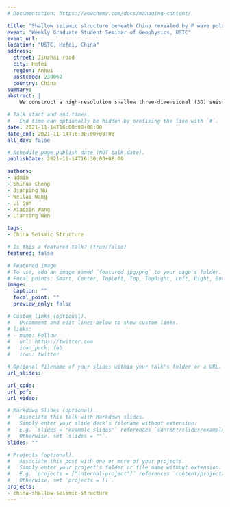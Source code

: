 ```yaml
---
# Documentation: https://wowchemy.com/docs/managing-content/

title: "Shallow seismic structure beneath China revealed by P wave polarization, Rayleigh wave ellipticity and receiver function"
event: "Weekly Graduate Student Seminar of Geophysics, USTC"
event_url: 
location: "USTC, Hefei, China"
address:
  street: Jinzhai road
  city: Hefei
  region: Anhui
  postcode: 230062
  country: China
summary:
abstract: |
    We construct a high-resolution shallow three-dimensional (3D) seismic model in the top 10 km of the upper crust in the continental China, with constraints of P polarization, Rayleigh wave ellipticity and receiver function obtained from records of 3848 seismic stations. Our 3D seismic model has a spatial resolution of $0.6^°-1.2^°$ in the north-south seismic belt and the trans-north China orogen, and $1^°-2^°$ in the rest of the continental China (except the Tarim basin and the southwest Tibet). The seismic model exhibits low velocity anomalies of deposits in major sedimentary basins and high velocity anomalies of crustal bedrocks in young orogenic belts and old tectonic blocks. The inferred sediment thickness maps display thick deposits in major sedimentary basins, some compacted sediments in the intermontane basins in young orogenic belts and little sediments in old tectonic blocks. We also discuss compaction effects of the sediments and implications of tectonic history and geological evolution of the major basins in the continental China based on the inferred seismic models. This study provides an effective mean of seismic imaging through joint inversion of various seismic constraints and establishes a framework of seismic data sharing for future studies in the seismological community in a first step of developing a China Seismological Reference Model.

# Talk start and end times.
#   End time can optionally be hidden by prefixing the line with `#`.
date: 2021-11-14T16:00:00+08:00
date_end: 2021-11-14T16:30:00+08:00
all_day: false

# Schedule page publish date (NOT talk date).
publishDate: 2021-11-14T16:30:00+08:00

authors: 
- admin
- Shihua Cheng
- Jianping Wu
- Weilai Wang
- Li Sun
- Xiaoxin Wang
- Lianxing Wen

tags:
- China Seismic Structure

# Is this a featured talk? (true/false)
featured: false

# Featured image
# To use, add an image named `featured.jpg/png` to your page's folder.
# Focal points: Smart, Center, TopLeft, Top, TopRight, Left, Right, BottomLeft, Bottom, BottomRight.
image:
  caption: ""
  focal_point: ""
  preview_only: false

# Custom links (optional).
#   Uncomment and edit lines below to show custom links.
# links:
# - name: Follow
#   url: https://twitter.com
#   icon_pack: fab
#   icon: twitter

# Optional filename of your slides within your talk's folder or a URL.
url_slides:

url_code:
url_pdf:
url_video:

# Markdown Slides (optional).
#   Associate this talk with Markdown slides.
#   Simply enter your slide deck's filename without extension.
#   E.g. `slides = "example-slides"` references `content/slides/example-slides.md`.
#   Otherwise, set `slides = ""`.
slides: ""

# Projects (optional).
#   Associate this post with one or more of your projects.
#   Simply enter your project's folder or file name without extension.
#   E.g. `projects = ["internal-project"]` references `content/project/deep-learning/index.md`.
#   Otherwise, set `projects = []`.
projects:
- china-shallow-seismic-structure
---
```

